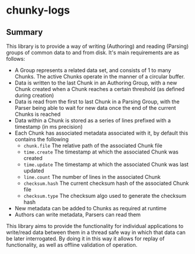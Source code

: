 # chunky-logs
## Summary
This library is to provide a way of writing (Authoring) and reading (Parsing) groups of common data to and from disk. It's main requirements are as follows:
- A Group represents a related data set, and consists of 1 to many Chunks. The active Chunks operate in the manner of a circular buffer. 
- Data is written to the last Chunk in an Authoring Group, with a new Chunk created when a Chunk reaches a certain threshold (as defined during creation)
- Data is read from the first to last Chunk in a Parsing Group, with the Parser being able to wait for new data once the end of the current Chunks is reached
- Data within a Chunk is stored as a series of lines prefixed with a timestamp (in ms precision)
- Each Chunk has associated metadata associated with it, by default this contains the following
  - `chunk.file` The relative path of the associated Chunk file
  - `time.create` The timestamp at which the associated Chunk was created
  - `time.update` The timestamp at which the associated Chunk was last updated
  - `line.count` The number of lines in the associated Chunk
  - `checksum.hash` The current checksum hash of the associated Chunk file 
  - `checksum.type` The checksum algo used to generate the checksum hash  
- New metadata can be added to Chunks as required at runtime
- Authors can write metadata, Parsers can read them

This library aims to provide the functionality for individual applications to write/read data between them in a thread safe way in which that data can be later interrogated.
By doing it in this way it allows for replay of functionality, as well as offline validation of operation.